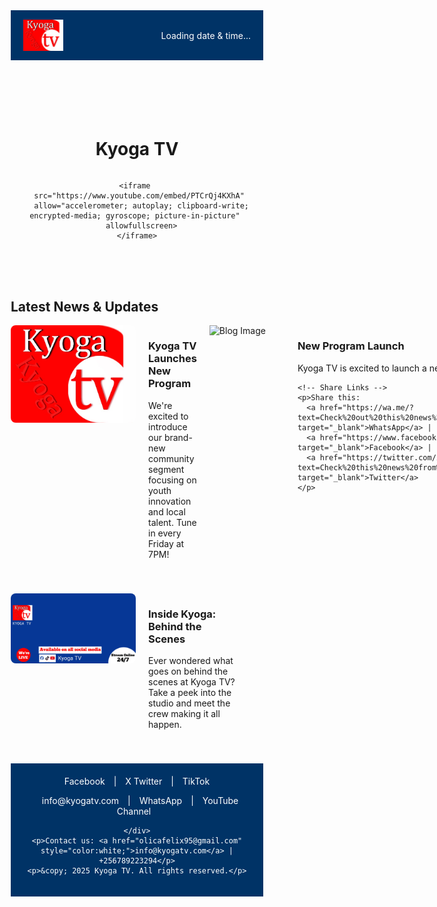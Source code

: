 <!DOCTYPE html>
<html lang="en">
<head>
  <meta charset="UTF-8">
  <title>Kyoga TV Live</title>
  <style>
    * {
      box-sizing: border-box;
    }

    body {
      margin: 0;
      font-family: Arial, sans-serif;
      background-color: #f0f0f0;
      display: flex;
      flex-direction: column;
      min-height: 100vh;
    }

    header {
      background-color: #003366;
      color: white;
      padding: 15px 20px;
      display: flex;
      justify-content: space-between;
      align-items: center;
    }

    header img {
      height: 50px;
    }

    .datetime {
      font-size: 14px;
    }

    main {
      flex: 1;
      display: flex;
      flex-direction: column;
      align-items: center;
      padding: 30px 10px;
      text-align: center;
    }

    iframe {
      width: 80%;
      max-width: 800px;
      height: 450px;
      border: none;
    }

    footer {
      background-color: #003366;
      color: white;
      padding: 20px;
      text-align: center;
    }

    .social-links a {
      color: white;
      margin: 0 10px;
      text-decoration: none;
    }

    .social-links a:hover {
      text-decoration: underline;
    }
  </style>
</head>
<body>

  <!-- Header -->
  <header>
    <img src="KYOGA TV.jpg" alt="Kyoga TV Logo">
    <div class="datetime" id="datetime">Loading date & time...</div>
  </header>

  <!-- Main Content -->
  <main>
    <h1>Kyoga TV </h1>

    <iframe 
      src="https://www.youtube.com/embed/PTCrQj4KXhA" 
      allow="accelerometer; autoplay; clipboard-write; encrypted-media; gyroscope; picture-in-picture" 
      allowfullscreen>
    </iframe>
  </main><!-- Blog Section -->
<section id="blog" style="margin-top: 50px; width: 90%; max-width: 1000px;">
  <h2>Latest News & Updates</h2>

  <!-- Blog Post 1 -->
  <div style="display: flex; gap: 20px; margin-bottom: 40px; align-items: flex-start;">
    <img src="KYOGA TV.jpg" alt="Blog Image 1" style="width: 200px; height: auto; border-radius: 8px;">
    <div>
      <h3>Kyoga TV Launches New Program</h3>
      <p>We're excited to introduce our brand-new community segment focusing on youth innovation and local talent. Tune in every Friday at 7PM!</p>
    </div><!-- Blog Post -->
<div style="display: flex; gap: 20px; margin-bottom: 40px;">
  <img src="blog1.jpg" alt="Blog Image" style="width: 200px;">
  <div>
    <h3>New Program Launch</h3>
    <p>Kyoga TV is excited to launch a new youth-focused program every Friday at 7PM.</p>

    <!-- Share Links -->
    <p>Share this: 
      <a href="https://wa.me/?text=Check%20out%20this%20news%20on%20Kyoga%20TV:%20https://kyogatv.github.io/kyoga-tv/" target="_blank">WhatsApp</a> | 
      <a href="https://www.facebook.com/sharer/sharer.php?u=https://kyogatv.github.io/kyoga-tv/" target="_blank">Facebook</a> | 
      <a href="https://twitter.com/intent/tweet?text=Check%20this%20news%20from%20Kyoga%20TV&url=https://kyogatv.github.io/kyoga-tv/" target="_blank">Twitter</a>
    </p>
  </div>
</div>

  </div>

  <!-- Blog Post 2 -->
  <div style="display: flex; gap: 20px; margin-bottom: 40px; align-items: flex-start;">
    <img src="poster.jpg" alt="Blog Image 2" style="width: 200px; height: auto; border-radius: 8px;">
    <div>
      <h3>Inside Kyoga: Behind the Scenes</h3>
      <p>Ever wondered what goes on behind the scenes at Kyoga TV? Take a peek into the studio and meet the crew making it all happen.</p>
    </div>
  </div>
</section>


  <!-- Footer -->
  <footer>
    <div class="social-links">
      <a href="https://www.facebook.com/kyogatv" target="_blank">Facebook</a> |
      <a href="https://x.com/kyogatv" target="_blank">X Twitter</a> |
      <a href="https://www.tiktok.com/@kyogatv?" target="_blank">TikTok</a><p>
  <a href="mailto:info@kyogatv.com" style="color:white;">info@kyogatv.com</a> |
  <a href="https://wa.me/256789223294" target="_blank" style="color:white;">WhatsApp</a> |
  <a href="https://www.youtube.com/@kyogatv" target="_blank" style="color:white;">YouTube Channel</a>
</p>

    </div>
    <p>Contact us: <a href="olicafelix95@gmail.com" style="color:white;">info@kyogatv.com</a> | +256789223294</p>
    <p>&copy; 2025 Kyoga TV. All rights reserved.</p>
  </footer>

  <!-- JavaScript for Date and Time -->
  <script>
    function updateDateTime() {
      const now = new Date();
      const options = {
        weekday: 'long',
        year: 'numeric',
        month: 'long',
        day: 'numeric',
        hour: '2-digit',
        minute: '2-digit',
        second: '2-digit',
      };
      document.getElementById('datetime').innerText = now.toLocaleString('en-GB', options);
    }

    // Update every second
    setInterval(updateDateTime, 1000);
    updateDateTime();
  </script>

</body>
</html>


